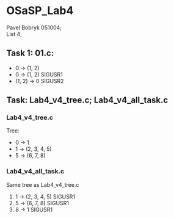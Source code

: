 # OSaSP_Lab4
Pavel Bobryk 051004;  
List 4;  
## Task 1: 01.c:  
* 0 -> (1, 2)  
* 0 -> (1, 2) SIGUSR1  
* (1, 2) -> 0 SIGUSR2
## Task: Lab4_v4_tree.c; Lab4_v4_all_task.c
### Lab4_v4_tree.c
Tree:  
* 0 -> 1
* 1 -> (2, 3, 4, 5)
* 5 -> (6, 7, 8)
### Lab4_v4_all_task.c
Same tree as Lab4_v4_tree.c  
1) 1 -> (2, 3, 4, 5) SIGUSR1
2) 5 -> (6, 7, 8) SIGUSR1
3) 8 -> 1 SIGUSR1
